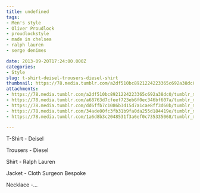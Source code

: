 ```yaml
---
title: undefined
tags:
- Men's style
- Oliver Proudlock
- proudlockstyle
- made in chelsea
- ralph lauren
- serge denimes

date: 2013-09-20T17:24:00.000Z
categories:
- Style
slug: t-shirt-deisel-trousers-diesel-shirt
thumbnail: https://78.media.tumblr.com/a2df510bc8921224223365c692a38dc0/tumblr_mtfpocMu8z1rhrm24o2_540.jpg
attachments:
- https://78.media.tumblr.com/a2df510bc8921224223365c692a38dc0/tumblr_mtfpocMu8z1rhrm24o2_1280.jpg
- https://78.media.tumblr.com/a68763d7cfeef723eb6f0ec346bf607a/tumblr_mtfpocMu8z1rhrm24o3_1280.jpg
- https://78.media.tumblr.com/dd6ffb7c1086b3d15d7a1cae8ff3d60b/tumblr_mtfpocMu8z1rhrm24o5_1280.jpg
- https://78.media.tumblr.com/34ade00fc3fb31b9fa0da255d184419e/tumblr_mtfpocMu8z1rhrm24o4_1280.jpg
- https://78.media.tumblr.com/1a6d8b3c2048531f3a6ef0c735335068/tumblr_mtfpocMu8z1rhrm24o1_1280.jpg

---
```


T-Shirt - Deisel 

  Trousers -  Diesel  

  Shirt - Ralph Lauren 

  Jacket - Cloth Surgeon Bespoke 

  Necklace -...
